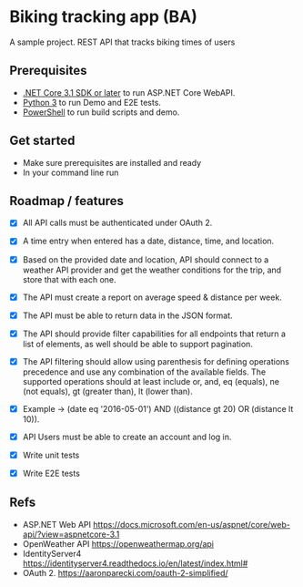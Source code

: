 # Biking tracking app (BA)

A sample project. REST API that tracks biking times of users

## Prerequisites

- [.NET Core 3.1 SDK or later](https://dotnet.microsoft.com/download/dotnet-core/3.1) to run ASP.NET Core WebAPI.
- [Python 3](https://www.python.org/downloads/) to run Demo and E2E tests.
- [PowerShell](https://docs.microsoft.com/en-us/powershell/scripting/install/installing-windows-powershell?view=powershell-7) to run build scripts and demo.

## Get started

- Make sure prerequisites are installed and ready
- In your command line run 

## Roadmap / features

- [x] All API calls must be authenticated under OAuth 2.
- [x] A time entry when entered has a date, distance, time, and location.
- [x] Based on the provided date and location, API should connect to a weather API provider and get the weather conditions for the trip, and store that with each one.
- [x] The API must create a report on average speed & distance per week.
- [x] The API must be able to return data in the JSON format.
- [x] The API should provide filter capabilities for all endpoints that return a list of elements, as well should be able to support pagination.
- [x] The API filtering should allow using parenthesis for defining operations precedence and use any combination of the available fields. The supported operations should at least include or, and, eq (equals), ne (not equals), gt (greater than), lt (lower than).
- [x] Example -> (date eq '2016-05-01') AND ((distance gt 20) OR (distance lt 10)).
- [x] API Users must be able to create an account and log in.
- [x] Write unit tests
- [x] Write E2E tests


## Refs

- ASP.NET Web API https://docs.microsoft.com/en-us/aspnet/core/web-api/?view=aspnetcore-3.1
- OpenWeather API https://openweathermap.org/api
- IdentityServer4 https://identityserver4.readthedocs.io/en/latest/index.html#
- OAuth 2. https://aaronparecki.com/oauth-2-simplified/


